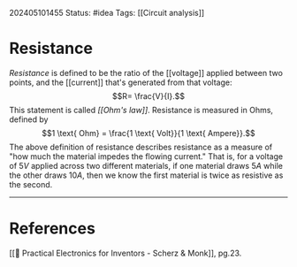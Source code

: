 202405101455
Status: #idea
Tags: [[Circuit analysis]]

# Resistance

*Resistance* is defined to be the ratio of the [[voltage]] applied between two points, and the [[current]] that's generated from that voltage:
$$R= \frac{V}{I}.$$
This statement is called *[[Ohm's law]]*.  Resistance is measured in $\text{Ohms}$, defined by
$$1 \text{ Ohm} = \frac{1 \text{ Volt}}{1 \text{ Ampere}}.$$
The above definition of resistance describes resistance as a measure of "how much the material impedes the flowing current." That is, for a voltage of $5V$ applied across two different materials, if one material draws $5A$ while the other draws $10A$, then we know the first material is twice as resistive as the second.

___
# References
[[📕 Practical Electronics for Inventors - Scherz & Monk]], pg.23.